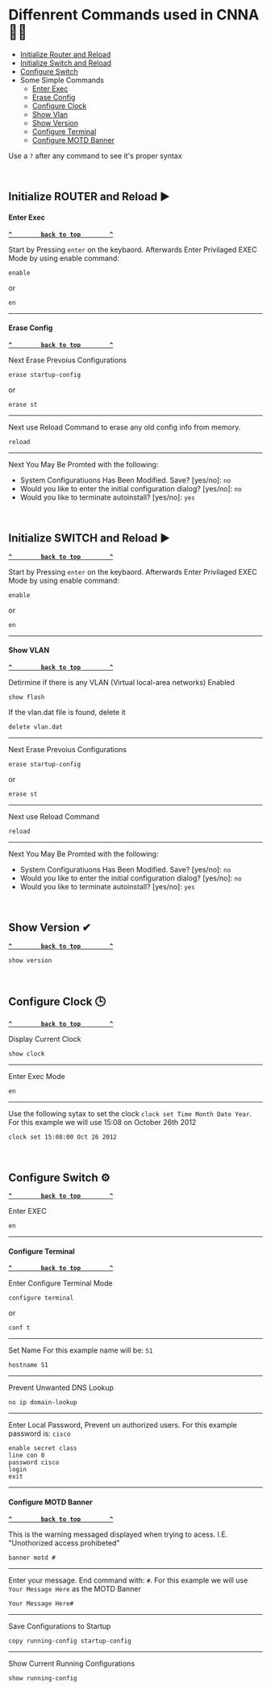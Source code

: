 # Diffenrent Commands used in CNNA 👩‍💻
* [Initialize Router and Reload](#initialize-router-and-reload-)
* [Initialize Switch and Reload](#initialize-switch-and-reload-)
* [Configure Switch](#configure-switch-)
* Some Simple Commands
    * [Enter Exec](#enter-exec)
    * [Erase Config](#erase-config)
    * [Configure Clock](#configure-clock-)
    * [Show Vlan](#show-vlan)
    * [Show Version](#show-version-)
    * [Configure Terminal](#configure-terminal)
    * [Configure MOTD Banner](#configure-motd-banner)


Use a `?` after any command to see it's proper syntax

</br>


## Initialize ROUTER and Reload ▶
#### Enter Exec

**[`^        back to top        ^`](#)**

Start by Pressing `enter` on the keybaord. Afterwards Enter Privilaged EXEC Mode by using enable command:
```console
enable
```
or
```console
en
```
<hr/>

#### Erase Config

**[`^        back to top        ^`](#)**

Next Erase Prevoius Configurations
```console
erase startup-config
```
or
```console
erase st
```
<hr/>

Next use Reload Command to erase any old config info from memory.
```console
reload

```
<hr/>

Next You May Be Promted with the following:

* System Configuratiuons Has Been Modified. Save? [yes/no]: `no`
* Would you like to enter the initial configuration dialog? [yes/no]: `no`
* Would you like to terminate autoinstall? [yes/no]: `yes`

</br>

## Initialize SWITCH and Reload ▶

**[`^        back to top        ^`](#)**

Start by Pressing `enter` on the keybaord. Afterwards Enter Privilaged EXEC Mode by using enable command:
```console
enable
```
or
```console
en
```
<hr/>

#### Show VLAN

**[`^        back to top        ^`](#)**

Detirmine if there is any VLAN (Virtual local-area networks) Enabled

```console
show flash
```

If the vlan.dat file is found, delete it

```console
delete vlan.dat
```

<hr/>


Next Erase Prevoius Configurations

```console
erase startup-config
```
or
```console
erase st
```
<hr/>

Next use Reload Command
```console
reload

```
<hr/>

Next You May Be Promted with the following:

* System Configuratiuons Has Been Modified. Save? [yes/no]: `no`
* Would you like to enter the initial configuration dialog? [yes/no]: `no`
* Would you like to terminate autoinstall? [yes/no]: `yes`

</br>

## Show Version ✔

**[`^        back to top        ^`](#)**

```console
show version
```

</br>

## Configure Clock 🕒

**[`^        back to top        ^`](#)**

Display Current Clock
```console
show clock
```

<hr/>

Enter Exec Mode
```console
en
```

<hr/>

Use the following sytax to set the clock `clock set Time Month Date Year`. For this example we will use 15:08 on October 26th 2012
```console
clock set 15:08:00 Oct 26 2012
```
</br>

## Configure Switch ⚙

**[`^        back to top        ^`](#)**

Enter EXEC
```console
en
```

<hr/>

#### Configure Terminal

**[`^        back to top        ^`](#)**

Enter Configure Terminal Mode
```console
configure terminal
```
or
```console
conf t
```

<hr/>

Set Name For this example name will be: `S1`
```console
hostname S1
```

<hr/>

Prevent Unwanted DNS Lookup
```console
no ip domain-lookup
```

<hr/>

Enter Local Password, Prevent un authorized users. For this example password is: `cisco`
```console
enable secret class
line con 0
password cisco
login
exit
```

<hr/>

#### Configure MOTD Banner

**[`^        back to top        ^`](#)**

This is the warning messaged displayed when trying to acess. I.E. "Unothorized access prohibeted"
```console
banner motd #
```

<hr/>

Enter your message. End command with: `#`. For this example we will use `Your Message Here` as the MOTD Banner
```console
Your Message Here#
```

<hr/>

Save Configurations to Startup
```console
copy running-config startup-config
```

<hr/>

Show Current Running Configurations
```console
show running-config
```


